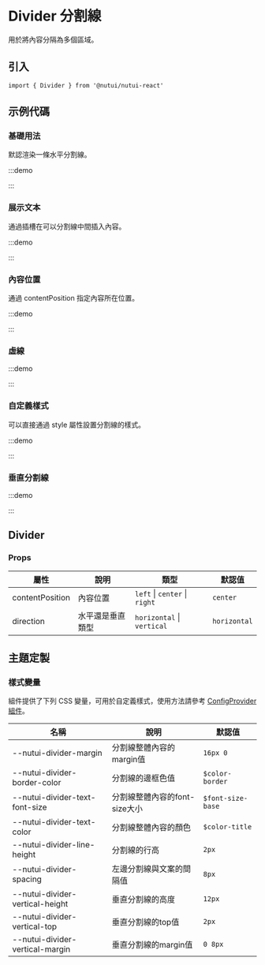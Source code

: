 # Divider 分割線

用於將內容分隔為多個區域。

## 引入

```tsx
import { Divider } from '@nutui/nutui-react'
```

## 示例代碼

### 基礎用法

默認渲染一條水平分割線。

:::demo

<CodeBlock src='h5/demo1.tsx'></CodeBlock>

:::

### 展示文本

通過插槽在可以分割線中間插入內容。

:::demo

<CodeBlock src='h5/demo2.tsx'></CodeBlock>

:::

### 內容位置

通過 contentPosition 指定內容所在位置。

:::demo

<CodeBlock src='h5/demo3.tsx'></CodeBlock>

:::

### 虛線

:::demo

<CodeBlock src='h5/demo4.tsx'></CodeBlock>

:::

### 自定義樣式

可以直接通過 style 屬性設置分割線的樣式。

:::demo

<CodeBlock src='h5/demo5.tsx'></CodeBlock>

:::

### 垂直分割線

:::demo

<CodeBlock src='h5/demo6.tsx'></CodeBlock>

:::

## Divider

### Props

| 屬性 | 說明 | 類型 | 默認值 |
| --- | --- | --- | --- |
| contentPosition | 內容位置 | `left` \| `center` \| `right` | `center` |
| direction | 水平還是垂直類型 | `horizontal` \| `vertical` | `horizontal` |

## 主題定製

### 樣式變量

組件提供了下列 CSS 變量，可用於自定義樣式，使用方法請參考 [ConfigProvider 組件](#/zh-CN/component/configprovider)。

| 名稱 | 說明 | 默認值 |
| --- | --- | --- |
| \--nutui-divider-margin | 分割線整體內容的margin值 | `16px 0` |
| \--nutui-divider-border-color | 分割線的邊框色值 | `$color-border` |
| \--nutui-divider-text-font-size | 分割線整體內容的font-size大小 | `$font-size-base` |
| \--nutui-divider-text-color | 分割線整體內容的顏色 | `$color-title` |
| \--nutui-divider-line-height | 分割線的行高 | `2px` |
| \--nutui-divider-spacing | 左邊分割線與文案的間隔值 | `8px` |
| \--nutui-divider-vertical-height | 垂直分割線的高度 | `12px` |
| \--nutui-divider-vertical-top | 垂直分割線的top值 | `2px` |
| \--nutui-divider-vertical-margin | 垂直分割線的margin值 | `0 8px` |
